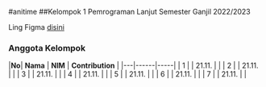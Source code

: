 #anitime
##Kelompok 1 Pemrograman Lanjut Semester Ganjil 2022/2023

Ling Figma [disini](https://www.figma.com/file/yVKn8eGPUEpXdMoHTShsLK/Project-A?node-id=0%3A1&t=zNy20W8ySdkbGU7W-1)

### Anggota Kelompok
|**No**| **Nama** | **NIM** | **Contribution** |
|---|------|-----|
| 1 | | 21.11. |  |
| 2 | | 21.11. |  |
| 3 | | 21.11. |  |
| 4 | | 21.11. |  |
| 5 | | 21.11. |  |
| 6 | | 21.11. |  |
| 7 | | 21.11. |  |
